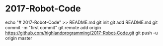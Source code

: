 # 2017-Robot-Code
echo "# 2017-Robot-Code" >> README.md
git init
git add README.md
git commit -m "first commit"
git remote add origin https://github.com/highlandprogramming/2017-Robot-Code.git
git push -u origin master
